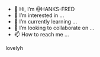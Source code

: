 - 👋 Hi, I’m @HANKS-FRED
- 👀 I’m interested in ...
- 🌱 I’m currently learning ...
- 💞️ I’m looking to collaborate on ...
- 📫 How to reach me ...

<!---
HANKS-FRED/HANKS-FRED is a ✨ special ✨ repository because its `README.md` (this file) appears on your GitHub profile.
You can click the Preview link to take a look at your changes.
--->lovelyh

